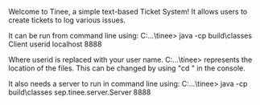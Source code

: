 Welcome to Tinee, a simple text-based Ticket System! It allows users to create tickets to log various issues.

It can be run from command line using:
C:\...\tinee>  java -cp build\classes Client userid localhost 8888 

Where userid is replaced with your user name.
C:\...\tinee> represents the location of the files. This can be changed by using "cd <path to tinee>" in the console.

It also needs a server to run in command line using:
C:\...\tinee> java -cp build\classes sep.tinee.server.Server 8888
